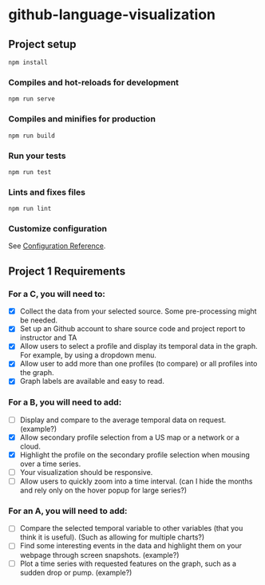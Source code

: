 # github-language-visualization

## Project setup
```
npm install
```

### Compiles and hot-reloads for development
```
npm run serve
```

### Compiles and minifies for production
```
npm run build
```

### Run your tests
```
npm run test
```

### Lints and fixes files
```
npm run lint
```

### Customize configuration
See [Configuration Reference](https://cli.vuejs.org/config/).

## Project 1 Requirements

### For a C, you will need to:

- [x] Collect the data from your selected source. Some pre-processing might be needed.
- [x] Set up an Github account to share source code and project report to instructor and TA
- [x] Allow users to select a profile and display its temporal data in the graph. For example, by using a dropdown menu.
- [x] Allow user to add more than one profiles (to compare) or all profiles into the graph.
- [x] Graph labels are available and easy to read.

### For a B, you will need to add:

- [ ] Display and compare to the average temporal data on request. (example?)
- [x] Allow secondary profile selection from a US map or a network or a cloud.
- [x] Highlight the profile on the secondary profile selection when mousing over a time series.
- [ ] Your visualization should be responsive.
- [ ] Allow users to quickly zoom into a time interval. (can I hide the months and rely only on the hover popup for large series?)

### For an A, you will need to add:

- [ ] Compare the selected temporal variable to other variables (that you think it is useful). (Such as allowing for multiple charts?)
- [ ] Find some interesting events in the data and highlight them on your webpage through screen snapshots. (example?)
- [ ] Plot a time series with requested features on the graph, such as a sudden drop or pump. (example?)